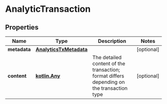 
# AnalyticTransaction

## Properties
Name | Type | Description | Notes
------------ | ------------- | ------------- | -------------
**metadata** | [**AnalyticsTxMetadata**](AnalyticsTxMetadata.md) |  |  [optional]
**content** | [**kotlin.Any**](kotlin.Any.md) | The detailed content of the transaction; format differs depending on the transaction type |  [optional]




